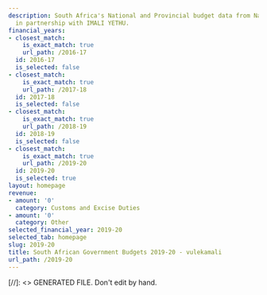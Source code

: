 ```yaml
---
description: South Africa's National and Provincial budget data from National Treasury
  in partnership with IMALI YETHU.
financial_years:
- closest_match:
    is_exact_match: true
    url_path: /2016-17
  id: 2016-17
  is_selected: false
- closest_match:
    is_exact_match: true
    url_path: /2017-18
  id: 2017-18
  is_selected: false
- closest_match:
    is_exact_match: true
    url_path: /2018-19
  id: 2018-19
  is_selected: false
- closest_match:
    is_exact_match: true
    url_path: /2019-20
  id: 2019-20
  is_selected: true
layout: homepage
revenue:
- amount: '0'
  category: Customs and Excise Duties
- amount: '0'
  category: Other
selected_financial_year: 2019-20
selected_tab: homepage
slug: 2019-20
title: South African Government Budgets 2019-20 - vulekamali
url_path: /2019-20
---
```

[//]: <> GENERATED FILE. Don't edit by hand.